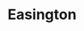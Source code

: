 ---
title: 'Easington'
altTitle: 'Cafes in Easington'
url: '/locations/easington/'
type: 'location'
id: 'easington'
geolocation:
  lat: 54.9783
  long: 1.6178
population: null
area: null
history: null
landmarks: null
climate: null
economy: null
content: "Easington is a charming town located on the east coast of England, and it has a lot to offer when it comes to cafes. Visitors can enjoy a warm cup of coffee or tea at the local cafes, which offer a range of delicious treats and pastries. Some of the cafes in Easington also feature outdoor seating areas, perfect for enjoying the fresh sea air while sipping a beverage. Whether you're looking for a place to relax with friends, catch up on work, or simply enjoy a good cup of coffee, Easington's cafes are sure to satisfy."
images:
  header:
    src: '/images/locations/gateshead-quayside-north-east-england.jpeg'
    alt: 'Gateshead Quayside, North East England'
    width: 1920
    height: 1024
  thumbnail:
    src: '/images/locations/gateshead-quayside-north-east-england.jpeg'
    alt: 'Gateshead Quayside, North East England'
    width: 400
    height: 300
head:
  title: 'Cafes in Easington : Explore Cafes and Coffee Blends Across Tyne & Wear'
  meta:
    - name: 'keywords'
      content: 'cafe finder, coffee shop locator, cafe reviews, cafe events, cafe news, speciality coffee, cafe blog, coffee culture'
    - name: 'robots'
      content: 'index, follow'
    - name: 'author'
      content: 'Chris Prusakiewicz with ChatGPT'
    - name: 'copyright'
      content: '© 2023 The Coffee Detectives'
settings:
  slider: false
---